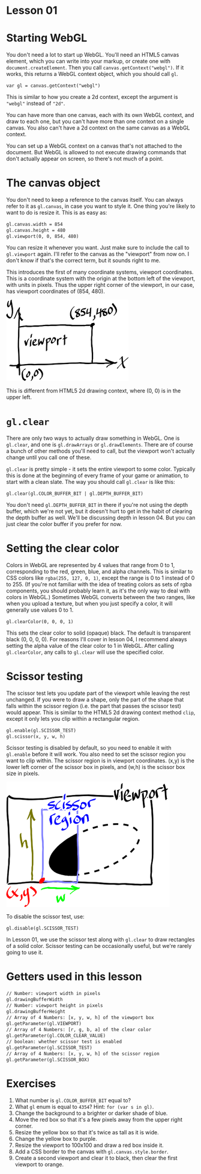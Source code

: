 # Lesson 01

Starting WebGL
==============

You don't need a lot to start up WebGL. You'll need an HTML5 canvas element, which you can write
into your markup, or create one with `document.createElement`. Then you call
`canvas.getContext("webgl")`. If it works, this returns a WebGL context object, which you should
call `gl`.

	var gl = canvas.getContext("webgl")

This is similar to how you create a 2d context, except the argument is `"webgl"` instead of `"2d"`.

You can have more than one canvas, each with its own WebGL context, and draw to each one, but you
can't have more than one context on a single canvas. You also can't have a 2d context on the same
canvas as a WebGL context.

You can set up a WebGL context on a canvas that's not attached to the document. But WebGL is allowed
to not execute drawing commands that don't actually appear on screen, so there's not much of a
point.

The canvas object
=================

You don't need to keep a reference to the canvas itself. You can always refer to it as `gl.canvas`,
in case you want to style it. One thing you're likely to want to do is resize it. This is as easy
as:

	gl.canvas.width = 854
	gl.canvas.height = 480
	gl.viewport(0, 0, 854, 480)

You can resize it whenever you want. Just make sure to include the call to `gl.viewport` again.
I'll refer to the canvas as the "viewport" from now on. I don't know if that's the correct term, but
it sounds right to me.

This introduces the first of many coordinate systems, viewport coordinates. This is a coordinate
system with the origin at the bottom left of the viewport, with units in pixels. Thus the upper
right corner of the viewport, in our case, has viewport coordinates of (854, 480).

![viewport coordinates](/lessons/img/viewport-coordinates.png?raw=true "viewport run from (0,0) in the lower left to (854, 480) in the upper right")

This is different from HTML5 2d drawing context, where (0, 0) is in the upper left.

`gl.clear`
==========

There are only two ways to actually draw something in WebGL. One is `gl.clear`, and one is
`gl.drawArrays` or `gl.drawElements`. There are of course a bunch of other methods you'll need to
call, but the viewport won't actually change until you call one of these.

`gl.clear` is pretty simple - it sets the entire viewport to some color. Typically this is done at
the beginning of every frame of your game or animation, to start with a clean slate. The way you
should call `gl.clear` is like this:

	gl.clear(gl.COLOR_BUFFER_BIT | gl.DEPTH_BUFFER_BIT)

You don't need `gl.DEPTH_BUFFER_BIT` in there if you're not using the depth buffer, which we're not
yet, but it doesn't hurt to get in the habit of clearing the depth buffer as well. We'll be
discussing depth in lesson 04. But you can just clear the color buffer if you prefer for now.

Setting the clear color
=======================

Colors in WebGL are represented by 4 values that range from 0 to 1, corresponding to the red, green,
blue, and alpha channels. This is similar to CSS colors like `rgba(255, 127, 0, 1)`, except the
range is 0 to 1 instead of 0 to 255. (If you're not familiar with the idea of treating colors as
sets of rgba components, you should probably learn it, as it's the only way to deal with colors in
WebGL.) Sometimes WebGL converts between the two ranges, like when you upload a texture, but when
you just specify a color, it will generally use values 0 to 1.

	gl.clearColor(0, 0, 0, 1)

This sets the clear color to solid (opaque) black. The default is transparent black (0, 0, 0, 0).
For reasons I'll cover in lesson 04, I recommend always setting the alpha value of the clear color
to 1 in WebGL. After calling `gl.clearColor`, any calls to `gl.clear` will use the specified color.

Scissor testing
===============

The scissor test lets you update part of the viewport while leaving the rest unchanged. If you
were to draw a shape, only the part of the shape that falls within the scissor region (i.e. the part
that passes the scissor test) would appear. This is similar to the HTML5 2d drawing context method
`clip`, except it only lets you clip within a rectangular region.

	gl.enable(gl.SCISSOR_TEST)
	gl.scissor(x, y, w, h)

Scissor testing is disabled by default, so you need to enable it with `gl.enable` before it will
work. You also need to set the scissor region you want to clip within. The scissor region is in
viewport coordinates. (x,y) is the lower left corner of the scissor box in pixels, and (w,h) is the
scissor box size in pixels.

![scissor region](/lessons/img/scissor-region.png?raw=true "when scissor testing is enabled, objects drawn are clipped to the scissor region")

To disable the scissor test, use:

	gl.disable(gl.SCISSOR_TEST)

In Lesson 01, we use the scissor test along with `gl.clear` to draw rectangles of a solid color.
Scissor testing can be occasionally useful, but we're rarely going to use it.

Getters used in this lesson
===========================

	// Number: viewport width in pixels
	gl.drawingBufferWidth
	// Number: viewport height in pixels
	gl.drawingBufferHeight
	// Array of 4 Numbers: [x, y, w, h] of the viewport box
	gl.getParameter(gl.VIEWPORT)
	// Array of 4 Numbers: [r, g, b, a] of the clear color
	gl.getParameter(gl.COLOR_CLEAR_VALUE)
	// boolean: whether scissor test is enabled
	gl.getParameter(gl.SCISSOR_TEST)
	// Array of 4 Numbers: [x, y, w, h] of the scissor region
	gl.getParameter(gl.SCISSOR_BOX)

Exercises
=========

1. What number is `gl.COLOR_BUFFER_BIT` equal to?
1. What `gl` enum is equal to `4354`? Hint: `for (var s in gl)`.
1. Change the background to a brighter or darker shade of blue.
1. Move the red box so that it's a few pixels away from the upper right corner.
1. Resize the yellow box so that it's twice as tall as it is wide.
1. Change the yellow box to purple.
1. Resize the viewport to 100x100 and draw a red box inside it.
1. Add a CSS border to the canvas with `gl.canvas.style.border`.
1. Create a second viewport and clear it to black, then clear the first viewport to orange.

